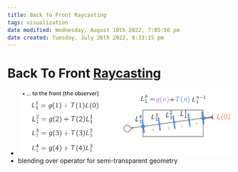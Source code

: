 ```yaml
---
title: Back To Front Raycasting
tags: visualization
date modified: Wednesday, August 10th 2022, 7:05:56 pm
date created: Tuesday, July 26th 2022, 8:33:15 pm
---
```


# Back To Front [Raycasting](Raycasting.md)
- ![im](assets/Pasted%20image%2020220418001932.png)
- blending over operator for semi-transparent geometry

